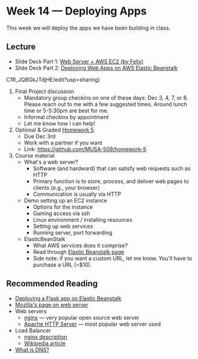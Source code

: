 # Week 14 — Deploying Apps

This week we will deploy the apps we have been building in class.

## Lecture

* Slide Deck Part 1: [Web Server + AWS EC2 (by Felix)](https://docs.google.com/presentation/d/1uDfwIXHNgJqzKG0_WLY5aNgwXMfaGKib5yC0elPnVr0/edit?usp=sharing)
* Slide Deck Part 2: [Deploying Web Apps on AWS Elastic Beanstalk](https://docs.google.com/presentation/d/1VnkE604jjZy)

C1R_JQBGkJTdjHE/edit?usp=sharing)
1. Final Project discussion
   * Mandatory group checkins on one of these days: Dec 3, 4, 7, or 8. Please reach out to me with a few suggested times. Around lunch time or 5-5:30pm are best for me.
   * Informal checkins by appointment
   * Let me know how I can help!
2. Optional &amp; Graded [Homework 5](https://github.com/MUSA-509/homework-5)
   - Due Dec 3rd
   - Work with a partner if you want
   - Link: <https://github.com/MUSA-509/homework-5>
3. Course material
   * What's a web server?
     - Software (and hardward) that can satisfy web requests such as HTTP
     - Primary function is to store, process, and deliver web pages to clients (e.g., your browser)
     - Communication is usually via HTTP
   * Demo setting up an EC2 instance
     - Options for the instance
     - Gaining access via ssh
     - Linux environment / installing resources
     - Setting up web services
     - Running server, port forwarding
   * ElasticBeanStalk
     - What AWS services does it comprise?
     - Read through [Elastic Beanstalk page](https://aws.amazon.com/elasticbeanstalk/)
     - Side note: if you want a custom URL, let me know. You'll have to purchase a URL (~$10)

## Recommended Reading

* [Deploying a Flask app on Elastic Beanstalk](https://docs.aws.amazon.com/elasticbeanstalk/latest/dg/create-deploy-python-flask.html)
* [Mozilla's page on web server](https://developer.mozilla.org/en-US/docs/Learn/Common_questions/What_is_a_web_server)
* Web servers
  * [nginx](https://www.nginx.com/resources/glossary/nginx/) — very popular open source web server
  * [Apache HTTP Server](https://httpd.apache.org/) — most popular web server used
* Load Balancer
  * [nginx description](https://www.nginx.com/resources/glossary/load-balancing/)
  * [Wikipedia article](https://en.wikipedia.org/wiki/Load_balancing_(computing))
* [What is DNS?](https://www.cloudflare.com/learning/dns/what-is-dns/)
